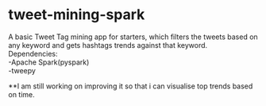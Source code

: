 # tweet-mining-spark
A basic Tweet Tag mining app for starters, which filters the tweets based on any keyword and gets hashtags trends against that keyword.
Dependencies:<br>
  -Apache Spark(pyspark)<br>
  -tweepy
  
  
  
  
  
 **I am still working on improving it so that i can visualise top trends based on time.
